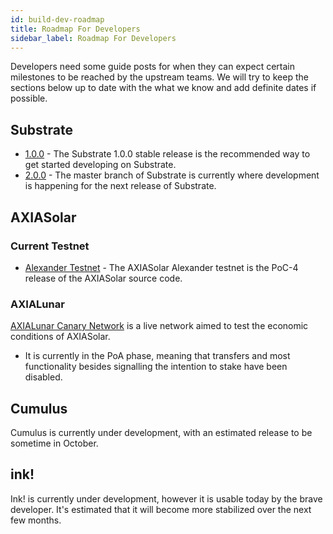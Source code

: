 ```yaml
---
id: build-dev-roadmap
title: Roadmap For Developers
sidebar_label: Roadmap For Developers
---
```


Developers need some guide posts for when they can expect certain milestones to be reached by the upstream teams. We will try to keep the sections below up to date with the what we know and add definite dates if possible.

## Substrate

- [1.0.0](https://github.com/paritytech/substrate/tree/v1.0) - The Substrate 1.0.0 stable release is the recommended way to get started developing on Substrate.
- [2.0.0](https://github.com/paritytech/substrate) - The master branch of Substrate is currently where development is happening for the next release of Substrate.

## AXIASolar

### Current Testnet

- [Alexander Testnet](https://github.com/paritytech/axiasolar#install-poc-4-on-alexander-testnet) - The AXIASolar Alexander testnet is the PoC-4 release of the AXIASolar source code.

### AXIALunar

[AXIALunar Canary Network](https://github.com/paritytech/axiasolar#22-install-axialunar-canary-network) is a live network aimed to test the economic conditions of AXIASolar.

- It is currently in the PoA phase, meaning that transfers and most functionality besides signalling the intention to stake have been disabled.

## Cumulus

Cumulus is currently under development, with an estimated release to be sometime in October.

## ink!

Ink! is currently under development, however it is usable today by the brave developer. It's estimated that it will become more stabilized over the next few months.
